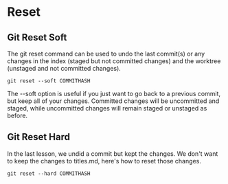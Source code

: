 # Reset

## Git Reset Soft

The git reset command can be used to undo the last commit(s) or any changes in the index (staged but not committed changes) and the worktree (unstaged and not committed changes).

```shell
git reset --soft COMMITHASH
```

The --soft option is useful if you just want to go back to a previous commit, but keep all of your changes. Committed changes will be uncommitted and staged, while uncommitted changes will remain staged or unstaged as before.

## Git Reset Hard

In the last lesson, we undid a commit but kept the changes. We don't want to keep the changes to titles.md, here's how to reset those changes.

```shell
git reset --hard COMMITHASH
```
